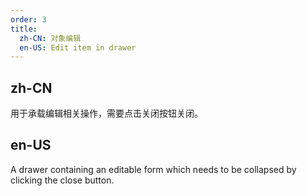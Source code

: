```yaml
---
order: 3
title:
  zh-CN: 对象编辑
  en-US: Edit item in drawer
---
```


## zh-CN

用于承载编辑相关操作，需要点击关闭按钮关闭。

## en-US

A drawer containing an editable form which needs to be collapsed by clicking the close button.
